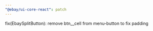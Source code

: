 ```yaml
---
"@ebay/ui-core-react": patch
---
```


fix(EbaySplitButton): remove btn\_\_cell from menu-button to fix padding
